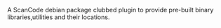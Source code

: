 A ScanCode debian package clubbed plugin to provide pre-built binary libraries,utilities and their locations.
